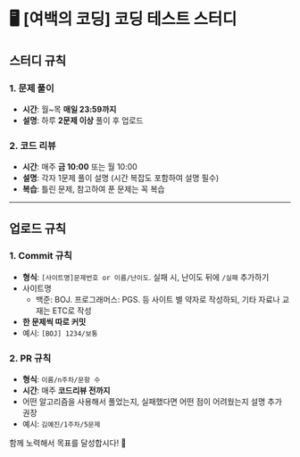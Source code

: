 # 🖥️ [여백의 코딩] 코딩 테스트 스터디

## 스터디 규칙

### 1. 문제 풀이
- **시간**: 월~목 **매일 23:59까지**
- **설명**: 하루 **2문제 이상** 풀이 후 업로드

### 2. 코드 리뷰
- **시간**: 매주 **금 10:00** 또는 월 10:00
- **설명**: 각자 1문제 풀이 설명 (시간 복잡도 포함하여 설명 필수)
- **복습**: 틀린 문제, 참고하여 푼 문제는 꼭 복습

---

## 업로드 규칙

### 1. Commit 규칙
- **형식**: `[사이트명]문제번호 or 이름/난이도`. 실패 시, 난이도 뒤에 `/실패` 추가하기
- 사이트명
  - 백준: BOJ. 프로그래머스: PGS. 등 사이트 별 약자로 작성하되, 기타 자료나 교재는 ETC로 작성
- **한 문제씩 따로 커밋**
- 예시: `[BOJ] 1234/보통`

### 2. PR 규칙
- **형식**: `이름/n주차/문항 수`
- **시간**: 매주 **코드리뷰 전까지**
- 어떤 알고리즘을 사용해서 풀었는지, 실패했다면 어떤 점이 어려웠는지 설명 추가 권장
- 예시: `김예진/1주차/5문제`
  
함께 노력해서 목표를 달성합시다! 🚀
